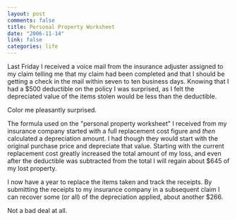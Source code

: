 ```yaml
--- 
layout: post
comments: false
title: Personal Property Worksheet
date: "2006-11-14"
link: false
categories: life
---
```

Last Friday I received a voice mail from the insurance adjuster assigned to my claim telling me that my claim had been completed and that I should be getting a check in the mail within seven to ten business days. Knowing that I had a $500 deductible on the policy I was surprised, as I felt the depreciated value of the items stolen would be less than the deductible.

Color me pleasantly surprised.

The formula used on the "personal property worksheet" I received from my insurance company started with a full replacement cost figure and <em>then</em> calculated a depreciation amount. I had though they would start with the original purchase price and depreciate that value. Starting with the current replacement cost greatly increased the total amount of my loss, and even after the deductible was subtracted from the total I will regain about $645 of my lost property.

I now have a year to replace the items taken and track the receipts. By submitting the receipts to my insurance company in a subsequent claim I can recover some (or all) of the depreciation applied, about another $266.

Not a bad deal at all.
